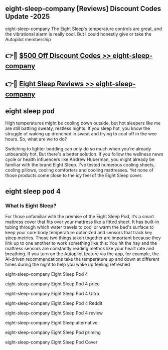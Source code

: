 ## eight-sleep-company [Reviews​] Discount Codes Update -2025

eight-sleep-company The Eight Sleep's temperature controls are great, and the vibrational alarm is really cool. But I could honestly give or take the Autopilot membership

## 👉🔴 [$500 Off Discount Codes >> eight-sleep-company](http://download.freeplayer.one?title=eight-sleep-company&ref=18-ES)

## 👉🔴 [Eight Sleep Reviews >> eight-sleep-company](http://download.freeplayer.one?title=eight-sleep-company&ref=18-ES)

## eight sleep pod

High temperatures might be cooling down outside, but hot sleepers like me are still battling sweaty, restless nights. If you sleep hot, you know the struggle of waking up drenched in sweat and trying to cool off in the wee hours. So, what are we to do?

Switching to lighter bedding can only do so much when you're already unbearably hot. But there's a better solution. If you follow the wellness news cycle or health influencers like Andrew Huberman, you might already be familiar with the brand Eight Sleep. I've tested numerous cooling sheets, cooling pillows, cooling comforters and cooling mattresses. Yet none of those products come close to the icy feel of the Eight Sleep cover.

## eight sleep pod 4

### What Is Eight Sleep?

For those unfamiliar with the premise of the Eight Sleep Pod, it’s a smart mattress cover that fits over your mattress like a fitted sheet. It has built-in tubing through which water travels to cool or warm the bed's surface to keep your core body temperature optimized and sensors that track key sleep metrics. Those two things taken together are important because they link up to one another to work something like this: You hit the hay and the mattress sensors are constantly reading metrics like your heart rate and breathing. If you turn on the Autopilot feature via the app, for example, the AI-driven recommendations take the temperature up and down at different times during the night to help you wake up feeling refreshed

eight-sleep-company Eight Sleep Pod 4

eight-sleep-company Eight Sleep Pod 4 price

eight-sleep-company Eight Sleep Pod 4 Ultra

eight-sleep-company Eight Sleep Pod 4 Reddit

eight-sleep-company Eight Sleep Pod 4 review

eight-sleep-company Eight Sleep alternative

eight-sleep-company Eight Sleep Pod priming

eight-sleep-company Eight Sleep Pod Cover